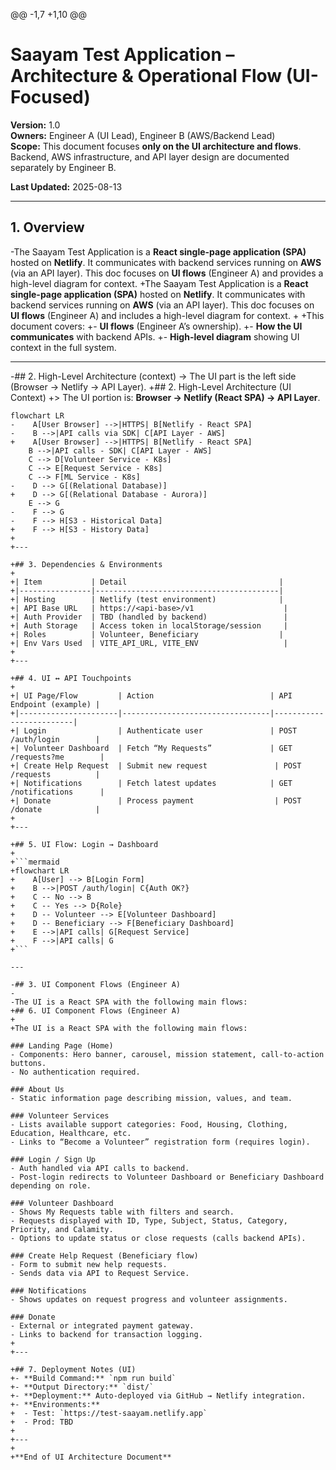 @@ -1,7 +1,10 @@
 # Saayam Test Application – Architecture & Operational Flow (UI-Focused)

 **Version:** 1.0  
 **Owners:** Engineer A (UI Lead), Engineer B (AWS/Backend Lead)  
 **Scope:** This document focuses **only on the UI architecture and flows**. Backend, AWS infrastructure, and API layer design are documented separately by Engineer B.  

 **Last Updated:** 2025-08-13  

---

 ## 1. Overview
-The Saayam Test Application is a **React single-page application (SPA)** hosted on **Netlify**. It communicates with backend services running on **AWS** (via an API layer). This doc focuses on **UI flows** (Engineer A) and provides a high-level diagram for context.
+The Saayam Test Application is a **React single-page application (SPA)** hosted on **Netlify**. It communicates with backend services running on **AWS** (via an API layer). This doc focuses on **UI flows** (Engineer A) and includes a high-level diagram for context.
+
+This document covers:
+- **UI flows** (Engineer A’s ownership).
+- **How the UI communicates** with backend APIs.
+- **High-level diagram** showing UI context in the full system.

---

-## 2. High-Level Architecture (context)
-> The UI part is the left side (Browser → Netlify → API Layer).
+## 2. High-Level Architecture (UI Context)
+> The UI portion is: **Browser → Netlify (React SPA) → API Layer**.

 ```mermaid
 flowchart LR
-    A[User Browser] -->|HTTPS| B[Netlify - React SPA]
-    B -->|API calls via SDK| C[API Layer - AWS]
+    A[User Browser] -->|HTTPS| B[Netlify - React SPA]
     B -->|API calls - SDK| C[API Layer - AWS]
     C --> D[Volunteer Service - K8s]
     C --> E[Request Service - K8s]
     C --> F[ML Service - K8s]
-    D --> G[(Relational Database)]
+    D --> G[(Relational Database - Aurora)]
     E --> G
-    F --> G
-    F --> H[S3 - Historical Data]
+    F --> H[S3 - History Data]
+
+---

+## 3. Dependencies & Environments
+
+| Item           | Detail                                  |
+|----------------|-----------------------------------------|
+| Hosting        | Netlify (test environment)              |
+| API Base URL   | https://<api-base>/v1                    |
+| Auth Provider  | TBD (handled by backend)                 |
+| Auth Storage   | Access token in localStorage/session     |
+| Roles          | Volunteer, Beneficiary                  |
+| Env Vars Used  | VITE_API_URL, VITE_ENV                   |
+
+---

+## 4. UI ↔ API Touchpoints
+
+| UI Page/Flow         | Action                          | API Endpoint (example) |
+|----------------------|---------------------------------|-------------------------|
+| Login                | Authenticate user               | POST /auth/login        |
+| Volunteer Dashboard  | Fetch “My Requests”             | GET /requests?me        |
+| Create Help Request  | Submit new request               | POST /requests          |
+| Notifications        | Fetch latest updates            | GET /notifications      |
+| Donate               | Process payment                  | POST /donate            |
+
+---

+## 5. UI Flow: Login → Dashboard
+
+```mermaid
+flowchart LR
+    A[User] --> B[Login Form]
+    B -->|POST /auth/login| C{Auth OK?}
+    C -- No --> B
+    C -- Yes --> D{Role}
+    D -- Volunteer --> E[Volunteer Dashboard]
+    D -- Beneficiary --> F[Beneficiary Dashboard]
+    E -->|API calls| G[Request Service]
+    F -->|API calls| G
+```

---

-## 3. UI Component Flows (Engineer A)
-
-The UI is a React SPA with the following main flows:
+## 6. UI Component Flows (Engineer A)
+
+The UI is a React SPA with the following main flows:

 ### Landing Page (Home)
 - Components: Hero banner, carousel, mission statement, call-to-action buttons.
 - No authentication required.

 ### About Us
 - Static information page describing mission, values, and team.

 ### Volunteer Services
 - Lists available support categories: Food, Housing, Clothing, Education, Healthcare, etc.
 - Links to “Become a Volunteer” registration form (requires login).

 ### Login / Sign Up
 - Auth handled via API calls to backend.
 - Post-login redirects to Volunteer Dashboard or Beneficiary Dashboard depending on role.

 ### Volunteer Dashboard
 - Shows My Requests table with filters and search.
 - Requests displayed with ID, Type, Subject, Status, Category, Priority, and Calamity.
 - Options to update status or close requests (calls backend APIs).

 ### Create Help Request (Beneficiary flow)
 - Form to submit new help requests.
 - Sends data via API to Request Service.

 ### Notifications
 - Shows updates on request progress and volunteer assignments.

 ### Donate
 - External or integrated payment gateway.
 - Links to backend for transaction logging.
+
+---

+## 7. Deployment Notes (UI)
+- **Build Command:** `npm run build`  
+- **Output Directory:** `dist/`  
+- **Deployment:** Auto-deployed via GitHub → Netlify integration.  
+- **Environments:**  
+  - Test: `https://test-saayam.netlify.app`  
+  - Prod: TBD  
+
+---
+
+**End of UI Architecture Document**

